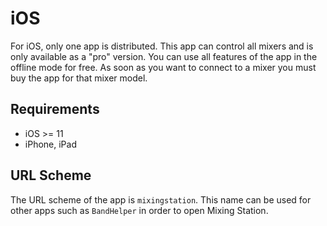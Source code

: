 # iOS

For iOS, only one app is distributed. This app can control all mixers and is only available as a "pro" version.
You can use all features of the app in the offline mode for free.
As soon as you want to connect to a mixer you must buy the app for that mixer model.

## Requirements
- iOS >= 11
- iPhone, iPad

## URL Scheme
The URL scheme of the app is `mixingstation`. This name can be used for other apps such as `BandHelper` in order to open Mixing Station.
